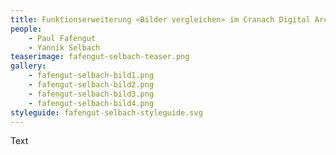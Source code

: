 ```yaml
---
title: Funktionserweiterung «Bilder vergleichen» im Cranach Digital Archive
people:
    - Paul Fafengut
    - Yannik Selbach
teaserimage: fafengut-selbach-teaser.png
gallery:
    - fafengut-selbach-bild1.png
    - fafengut-selbach-bild2.png
    - fafengut-selbach-bild3.png
    - fafengut-selbach-bild4.png
styleguide: fafengut-selbach-styleguide.svg
---
```


Text
